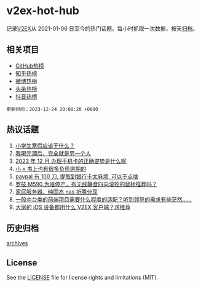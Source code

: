 # v2ex-hot-hub

 记录[V2EX](https://www.v2ex.com/)从 2021-01-06 日至今的热门话题。每小时抓取一次数据，按天[归档](archives)。
 
 ## 相关项目

- [GitHub热榜](https://github.com/it985/github-hot-hub)
- [知乎热榜](https://github.com/it985/zhihu-hot-hub)
- [微博热榜](https://github.com/it985/weibo-hot-hub)
- [头条热榜](https://github.com/it985/toutiao-hot-hub)
- [抖音热榜](https://github.com/it985/douyin-hot-hub)


 `更新时间：2023-12-24 20:08:20 +0800`

## 热议话题

1. [小学生寒假应该干什么？](https://www.v2ex.com/t/1002971)
1. [我喝完酒后，完全就是另一个人](https://www.v2ex.com/t/1002931)
1. [2023 年 12 月 办理手机卡的正确姿势是什么呢](https://www.v2ex.com/t/1002952)
1. [小 x 书上也有很多负债逾期的](https://www.v2ex.com/t/1002975)
1. [paypal 有 100 刀, 提取到银行卡太麻烦, 可以干点啥](https://www.v2ex.com/t/1002970)
1. [罗技 M590 为啥停产，有无线静音四向滚轮的鼠标推荐吗？](https://www.v2ex.com/t/1002947)
1. [家庭服务器、纯固态 nas 折腾分享](https://www.v2ex.com/t/1003004)
1. [一般中台类的前端项目需要什么程度的适配？听到领导的需求有些茫然……](https://www.v2ex.com/t/1002905)
1. [大家的 iOS 设备都用什么 V2EX 客户端？求推荐](https://www.v2ex.com/t/1002963)

## 历史归档

[archives](archives)

## License

See the [LICENSE](LICENSE) file for license rights and limitations (MIT).
